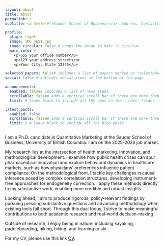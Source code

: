 ```yaml
---
layout: about
title: about
permalink: /
subtitle: <a href='#'>Sauder School of Business</a>. Address. Contacts. Motto. Etc.

profile:
  align: right
  image: IMG_5651.jpg
  image_circular: false # crops the image to make it circular
  more_info: >
    <p>555 your office number</p>
    <p>123 your address street</p>
    <p>Your City, State 12345</p>

selected_papers: false# includes a list of papers marked as "selected={true}"
social: false # includes social icons at the bottom of the page

announcements:
  enabled: false# includes a list of news items
  scrollable: false# adds a vertical scroll bar if there are more than 3 news items
  limit: # leave blank to include all the news in the `_news` folder

latest_posts:
  enabled: false
  scrollable: false# adds a vertical scroll bar if there are more than 3 new posts items
  limit: 3 # leave blank to include all the blog posts
---
```


I am a Ph.D. candidate in Quantitative Marketing at the Sauder School of Business, University of British Columbia. I am on the 2025-2026 job market. 

My research lies at the intersection of health marketing, innovation, and methodological development. I examine how public health crises can spur pharmaceutical innovation and explore behavioral dynamics in healthcare markets, such as how physicians’ preferences influence patient compliance. On the methodological front, I tackle key challenges in causal inference posed by complex correlation structures, developing instrument-free approaches for endogeneity correction. I apply these methods directly to my substantive work, enabling more credible and robust insights.

Looking ahead, I aim to produce rigorous, policy-relevant findings by pursuing pressing substantive questions and advancing methodology when existing tools fall short. Through this dual focus, I strive to make meaningful contributions to both academic research and real-world decision-making.

Outside of research, I enjoy being in nature, including kayaking, paddleboarding, hiking, biking, and learning to ski.

For my CV,  please use this link [CV](assets/pdf/cv.pdf). 

